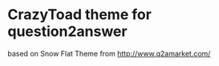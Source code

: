 CrazyToad theme for question2answer
=====================================

based on Snow Flat Theme from http://www.q2amarket.com/
